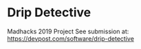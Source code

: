 # Drip Detective
Madhacks 2019 Project
See submission at: https://devpost.com/software/drip-detective
